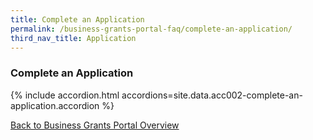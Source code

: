 ```yaml
---
title: Complete an Application
permalink: /business-grants-portal-faq/complete-an-application/
third_nav_title: Application
---
```


### Complete an Application

{% include accordion.html accordions=site.data.acc002-complete-an-application.accordion %}

[Back to Business Grants Portal Overview](/business-grants-portal/)